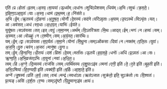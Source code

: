

  
एति॑।प्र।होता॑।व्र॒तम्।अ॒स्य॒।मा॒यया॑।ऊ॒र्ध्वाम्।दधा॑नः।शुचि॑ऽपेशसम्।धिय॑म्।अ॒भि।स्रुचः॑।क्र॒म॒ते॒।द॒क्षि॒णा॒ऽआ॒वृतः॑।याः।अ॒स्य॒।धाम॑।प्र॒थ॒मम्।ह॒।निंस॑ते॥  
अ॒भि।ई॒म्।ऋ॒तस्य॑।दो॒हनाः॑।अ॒नू॒ष॒त॒।योनौ॑।दे॒वस्य॑।सद॑ने।परि॑ऽवृताः।अ॒पाम्।उ॒पऽस्थे॑।विऽभृ॑तः।यत्।आ।अव॑सत्।अध॑।स्व॒धाः।अ॒ध॒य॒त्।याभिः॑।ईय॑ते॥  
युयू॑षतः।सऽव॑यसा।तत्।इत्।वपुः॑।स॒मा॒नम्।अर्थ॑म्।वि॒ऽतरि॑त्रता।मि॒थः।आद्त्।ईम्।भगः॑।न।हव्यः॑।सम्।अ॒स्मत्।आ।वोळ्हुः॑।न।र॒श्मीन्।सम्।अ॒यं॒स्त॒।सार॑थिः॥  
यम्।ई॒म्।द्वा।सऽव॑यसा।स॒प॒र्यतः॑।स॒मा॒ने।योना॑।मि॒थु॒ना।सम्ऽओ॑कसा।दिवा॑।न।नक्त॑म्।प॒लि॒तः।युवा॑।अ॒ज॒नि॒।पु॒रु।चर॑न्।अ॒जरः॑।मानु॑षा।यु॒गा॥  
तम्।ई॒म्।हि॒न्व॒न्ति॒।धी॒तयः॑।दश॑।व्रिशः॑।दे॒वम्।मर्ता॑सः।ऊ॒तये॑।ह॒वा॒म॒हे॒।धनोः॑।अधि॑।प्र॒ऽवतः॑।आ।सः।ऋ॒ण्व॒ति॒।अ॒भि॒व्रज॑त्ऽभिः।व॒युना॑।नवा॑।अ॒धि॒त॒॥  
त्वम्।हि।अ॒ग्ने॒।दि॒व्यस्य॑।राज॑सि।त्वम्।पार्थि॑वस्य।प॒शु॒पाःऽइ॑व।त्मना॑।एनी॒ इति॑।ते॒।ए॒ते इति॑।बृ॒ह॒ती इति॑।अ॒भि॒ऽश्रिया॑।हि॒र॒ण्ययी॒ इति॑।वक्व॑री॒ इति॑।ब॒र्हिः।आ॒शा॒ते॒ इति॑॥  
अग्ने॑।जु॒षस्व॑।प्रति॑।ह॒र्य॒।तत्।वचः॑।मन्द्र॑।स्वधा॑ऽवः।ऋत॑ऽजात।सुक्र॑तो॒ इति॒ सुऽक्र॑तो।यः।वि॒श्वतः॑।प्र॒त्यङ्।असि॑।द॒र्श॒तः।र॒ण्वः।सम्ऽदृ॑ष्टौ।पि॒तु॒मान्ऽइ॑व।क्षयः॑॥  
